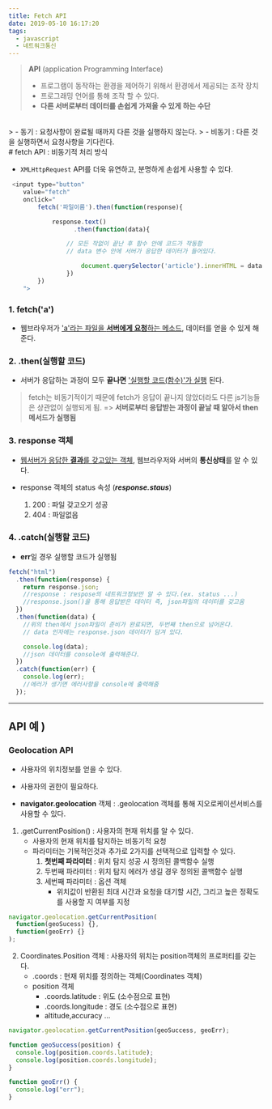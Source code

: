 ```yaml
---
title: Fetch API
date: 2019-05-10 16:17:20
tags:
  - javascript
  - 네트워크통신
---
```


> **API** (application Programming Interface)
>
> - 프로그램이 동작하는 환경을 제어하기 위해서 환경에서 제공되는 조작 장치
> - 프로그래밍 언어를 통해 조작 할 수 있다.
> - **다른 서버로부터 데이터를 손쉽게 가져올 수 있게 하는 수단**

<br/>
> - 동기 : 요청사항이 완료될 때까지 다른 것을 실행하지 않는다.
> - 비동기 : 다른 것을 실행하면서 요청사항을 기다린다.
<br/>
# fetch API : 비동기적 처리 방식

- `XMLHttpRequest` API를 더욱 유연하고, 분명하게 손쉽게 사용할 수 있다.

```js
 <input type="button"
    value="fetch"
    onclick="
        fetch('파일이름').then(function(response){

            response.text()
                  .then(function(data){

                // 모든 작없이 끝난 후 함수 안에 코드가 작동함
                // data 변수 안에 서버가 응답한 데이터가 들어있다.

                    document.querySelector('article').innerHTML = data
                })
        })
    ">

```

### 1. **fetch('a')**

- 웹브라우저가 <u>'a'라는 파일을 **서버에게 요청**하는 메소드</u>, 데이터를 얻을 수 있게 해준다.

### 2. **.then(실행할 코드)**

- 서버가 응답하는 과정이 모두 **끝나면** <u>'실행할 코드(함수)'가 실행</u> 된다.

> fetch는 비동기적이기 때문에 fetch가 응답이 끝나지 않았더라도 다른 js기능들은 상관없이 실행되게 됨.
> => **서버로부터 응답받는 과정이 끝날 때 알아서 then메서드가 실행됨**

### 3. **response 객체**

- <u>웹서버가 응답한 **결과**를 갖고있는 객체</u>, 웹브라우저와 서버의 **통신상태**를 알 수 있다.

- response 객체의 status 속성 (**_response.staus_**)
  1. 200 : 파일 갖고오기 성공
  2. 404 : 파일없음

### 4. **.catch(실행할 코드)**

- **err**일 경우 실행할 코드가 실행됨

```js
fetch("html")
  .then(function(response) {
    return response.json;
    //response : respose의 네트워크정보만 알 수 있다.(ex. status ...)
    //response.json()을 통해 응답받은 데이터 즉, json파일의 데이터를 갖고옴
  })
  .then(function(data) {
    //위의 then에서 json파일이 준비가 완료되면, 두번째 then으로 넘어온다.
    // data 인자에는 response.json 데이터가 담겨 있다.

    console.log(data);
    //json 데이터를 console에 출력해준다.
  })
  .catch(function(err) {
    console.log(err);
    //에러가 생기면 에러사항을 console에 출력해줌
  });
```

---

## API 예 )

### Geolocation API

- 사용자의 위치정보를 얻을 수 있다.
- 사용자의 권한이 필요하다.

- **navigator.geolocation** 객체 : .geolocation 객체를 통해 지오로케이션서비스를 사용할 수 있다.

1. .getCurrentPosition() : 사용자의 현재 위치를 알 수 있다.
   - 사용자의 현재 위치를 탐지하는 비동기적 요청
   - 파라미터는 기복적인것과 추가로 2가지를 선택적으로 입력할 수 있다.
     1. **첫번째 파라미터** : 위치 탐지 성공 시 정의된 콜백함수 실행
     2. 두번째 파라미터 : 위치 탐지 에러가 생길 경우 정의된 콜백함수 실행
     3. 세번째 파라미터 : 옵션 객체
        - 위치값이 반환된 최대 시간과 요청을 대기할 시간, 그리고 높은 정확도를 사용할 지 여부를 지정

```js
navigator.geolocation.getCurrentPosition(
  function(geoSucess) {},
  function(geoErr) {}
);
```

2. Coordinates.Position 객체 : 사용자의 위치는 position객체의 프로퍼티를 갖는다.
   - .coords : 현재 위치를 정의하는 객체(Coordinates 객체)
   - position 객체
     - .coords.latitude : 위도 (소수점으로 표현)
     - .coords.longitude : 경도 (소수점으로 표현)
     - altitude,accuracy ...

```js
navigator.geolocation.getCurrentPosition(geoSuccess, geoErr);

function geoSuccess(position) {
  console.log(position.coords.latitude);
  console.log(position.coords.longitude);
}

function geoErr() {
  console.log("err");
}
```
